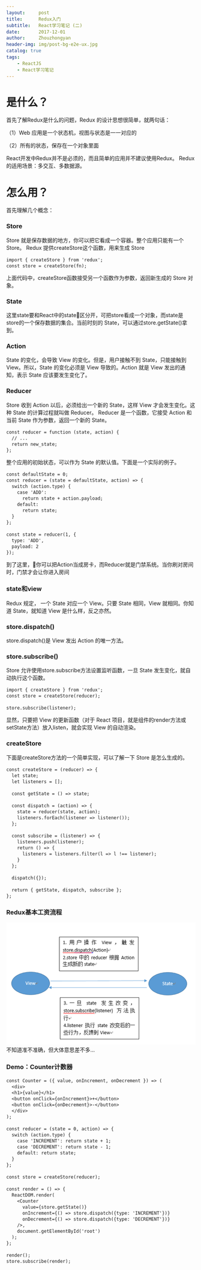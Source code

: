 ```yaml
---
layout:     post
title:      Redux入门
subtitle:   React学习笔记 (二)
date:       2017-12-01
author:     Zhouzhongyan
header-img: img/post-bg-e2e-ux.jpg
catalog: true
tags:
    - ReactJS
    - React学习笔记
---
```

# 是什么？
首先了解Redux是什么的问题，Redux 的设计思想很简单，就两句话：

（1）Web 应用是一个状态机，视图与状态是一一对应的

（2）所有的状态，保存在一个对象里面

React开发中Redux并不是必须的，而且简单的应用并不建议使用Redux。
Redux 的适用场景：多交互、多数据源。

# 怎么用？
首先理解几个概念：
### Store
Store 就是保存数据的地方，你可以把它看成一个容器。整个应用只能有一个 Store。
Redux 提供createStore这个函数，用来生成 Store
```
import { createStore } from 'redux';
const store = createStore(fn);
```
上面代码中，createStore函数接受另一个函数作为参数，返回新生成的 Store 对象。
### State
这里state要和React中的state区分开，可把store看成一个对象，而state是store的一个保存数据的集合。当前时刻的 State，可以通过store.getState()拿到。
### Action
State 的变化，会导致 View 的变化。但是，用户接触不到 State，只能接触到 View。所以，State 的变化必须是 View 导致的。Action 就是 View 发出的通知，表示 State 应该要发生变化了。
### Reducer
Store 收到 Action 以后，必须给出一个新的 State，这样 View 才会发生变化。这种 State 的计算过程就叫做 Reducer。
Reducer 是一个函数，它接受 Action 和当前 State 作为参数，返回一个新的 State。
```
const reducer = function (state, action) {
  // ...
  return new_state;
};
```
整个应用的初始状态，可以作为 State 的默认值。下面是一个实际的例子。
```
const defaultState = 0;
const reducer = (state = defaultState, action) => {
  switch (action.type) {
    case 'ADD':
      return state + action.payload;
    default: 
      return state;
  }
};

const state = reducer(1, {
  type: 'ADD',
  payload: 2
});
```
到了这里，你可以把Action当成房卡，而Reducer就是门禁系统。当你刷对房间时，门禁才会让你进入房间
### state和view
Redux 规定， 一个 State 对应一个 View。只要 State 相同，View 就相同。你知道 State，就知道 View 是什么样，反之亦然。
### store.dispatch()
store.dispatch()是 View 发出 Action 的唯一方法。
### store.subscribe()
Store 允许使用store.subscribe方法设置监听函数，一旦 State 发生变化，就自动执行这个函数。
```
import { createStore } from 'redux';
const store = createStore(reducer);

store.subscribe(listener);
```
显然，只要把 View 的更新函数（对于 React 项目，就是组件的render方法或setState方法）放入listen，就会实现 View 的自动渲染。
### createStore
下面是createStore方法的一个简单实现，可以了解一下 Store 是怎么生成的。
```
const createStore = (reducer) => {
  let state;
  let listeners = [];

  const getState = () => state;

  const dispatch = (action) => {
    state = reducer(state, action);
    listeners.forEach(listener => listener());
  };

  const subscribe = (listener) => {
    listeners.push(listener);
    return () => {
      listeners = listeners.filter(l => l !== listener);
    }
  };

  dispatch({});

  return { getState, dispatch, subscribe };
};
```
### Redux基本工资流程
![image](/img/page_img/post-2017-12-01-redux.png)
不知道准不准确，但大体意思差不多...

### Demo：Counter计数器
```
const Counter = ({ value, onIncrement, onDecrement }) => (
  <div>
  <h1>{value}</h1>
  <button onClick={onIncrement}>+</button>
  <button onClick={onDecrement}>-</button>
  </div>
);

const reducer = (state = 0, action) => {
  switch (action.type) {
    case 'INCREMENT': return state + 1;
    case 'DECREMENT': return state - 1;
    default: return state;
  }
};

const store = createStore(reducer);

const render = () => {
  ReactDOM.render(
    <Counter
      value={store.getState()}
      onIncrement={() => store.dispatch({type: 'INCREMENT'})}
      onDecrement={() => store.dispatch({type: 'DECREMENT'})}
    />,
    document.getElementById('root')
  );
};

render();
store.subscribe(render);
```